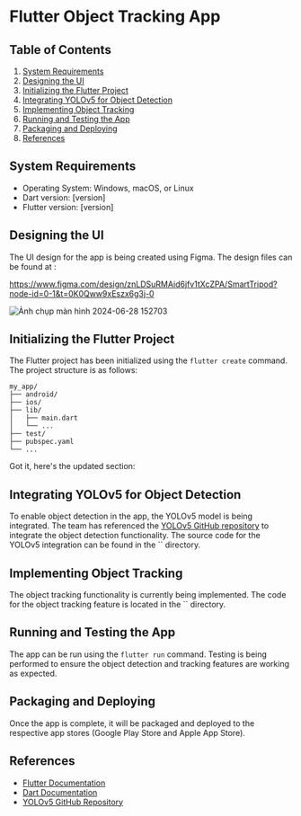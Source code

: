 
# Flutter Object Tracking App

## Table of Contents
1. [System Requirements](#system-requirements)
2. [Designing the UI](#designing-the-ui)
3. [Initializing the Flutter Project](#initializing-the-flutter-project)
4. [Integrating YOLOv5 for Object Detection](#integrating-yolov5-for-object-detection)
5. [Implementing Object Tracking](#implementing-object-tracking)
6. [Running and Testing the App](#running-and-testing-the-app)
7. [Packaging and Deploying](#packaging-and-deploying)
8. [References](#references)

## System Requirements
- Operating System: Windows, macOS, or Linux
- Dart version: \[version\]
- Flutter version: \[version\]

## Designing the UI
The UI design for the app is being created using Figma. The design files can be found at :

https://www.figma.com/design/znLDSuRMAid6jfv1tXcZPA/SmartTripod?node-id=0-1&t=0K0Qww9xEszx6g3j-0 

![Ảnh chụp màn hình 2024-06-28 152703](https://github.com/ThuTrang912/SmartTripod/assets/129019073/47a51dbe-fc5b-438d-9f1b-db00d1b2904d)



## Initializing the Flutter Project
The Flutter project has been initialized using the `flutter create` command. The project structure is as follows:

```
my_app/
├── android/
├── ios/
├── lib/
│   ├── main.dart
│   └── ...
├── test/
├── pubspec.yaml
└── ...
```

Got it, here's the updated section:

## Integrating YOLOv5 for Object Detection
To enable object detection in the app, the YOLOv5 model is being integrated. The team has referenced the [YOLOv5 GitHub repository](https://github.com/ultralytics/yolov5) to integrate the object detection functionality. The source code for the YOLOv5 integration can be found in the `` directory.

## Implementing Object Tracking
The object tracking functionality is currently being implemented. The code for the object tracking feature is located in the `` directory.

## Running and Testing the App
The app can be run using the `flutter run` command. Testing is being performed to ensure the object detection and tracking features are working as expected.

## Packaging and Deploying
Once the app is complete, it will be packaged and deployed to the respective app stores (Google Play Store and Apple App Store).

## References
- [Flutter Documentation](https://flutter.dev/docs)
- [Dart Documentation](https://dart.dev/guides)
- [YOLOv5 GitHub Repository](https://github.com/ultralytics/yolov5)
